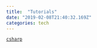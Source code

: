 ```yaml
---
title:  "Tutorials"
date: "2019-02-08T21:40:32.169Z"
categories: tech
---
```


[`csharp`](/tutorials/csharp)
